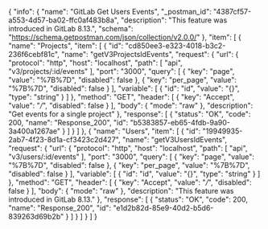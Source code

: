 {
  "info": {
    "name": "GitLab Get Users Events",
    "_postman_id": "4387cf57-a553-4d57-ba02-ffc0af483b8a",
    "description": "This feature was introduced in GitLab 8.13.",
    "schema": "https://schema.getpostman.com/json/collection/v2.0.0/"
  },
  "item": [
    {
      "name": "Projects",
      "item": [
        {
          "id": "cd850ee3-e323-4018-b3c2-236f6cebf81c",
          "name": "getV3ProjectsIdEvents",
          "request": {
            "url": {
              "protocol": "http",
              "host": "localhost",
              "path": [
                "api",
                "v3/projects/:id/events"
              ],
              "port": "3000",
              "query": [
                {
                  "key": "page",
                  "value": "%7B%7D",
                  "disabled": false
                },
                {
                  "key": "per_page",
                  "value": "%7B%7D",
                  "disabled": false
                }
              ],
              "variable": [
                {
                  "id": "id",
                  "value": "{}",
                  "type": "string"
                }
              ]
            },
            "method": "GET",
            "header": [
              {
                "key": "Accept",
                "value": "*/*",
                "disabled": false
              }
            ],
            "body": {
              "mode": "raw"
            },
            "description": "Get events for a single project"
          },
          "response": [
            {
              "status": "OK",
              "code": 200,
              "name": "Response_200",
              "id": "b5383857-eb65-4fdb-9a90-3a400a1267ae"
            }
          ]
        }
      ]
    },
    {
      "name": "Users",
      "item": [
        {
          "id": "19949935-2ab7-4f23-8d1a-cf3423c2d427",
          "name": "getV3UsersIdEvents",
          "request": {
            "url": {
              "protocol": "http",
              "host": "localhost",
              "path": [
                "api",
                "v3/users/:id/events"
              ],
              "port": "3000",
              "query": [
                {
                  "key": "page",
                  "value": "%7B%7D",
                  "disabled": false
                },
                {
                  "key": "per_page",
                  "value": "%7B%7D",
                  "disabled": false
                }
              ],
              "variable": [
                {
                  "id": "id",
                  "value": "{}",
                  "type": "string"
                }
              ]
            },
            "method": "GET",
            "header": [
              {
                "key": "Accept",
                "value": "*/*",
                "disabled": false
              }
            ],
            "body": {
              "mode": "raw"
            },
            "description": "This feature was introduced in GitLab 8.13."
          },
          "response": [
            {
              "status": "OK",
              "code": 200,
              "name": "Response_200",
              "id": "e1d2b82d-85e9-40d2-b5d6-839263d69b2b"
            }
          ]
        }
      ]
    }
  ]
}